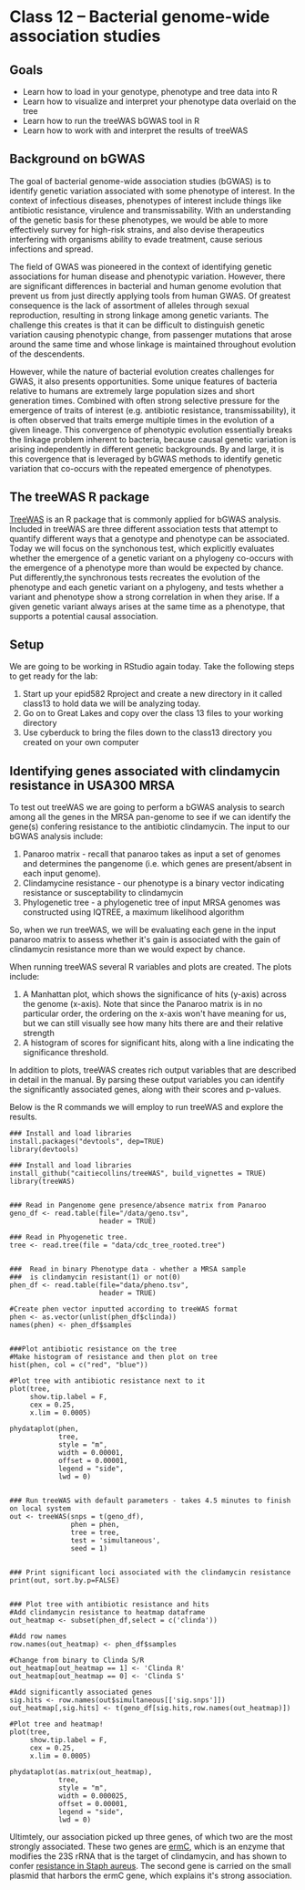 Class 12 – Bacterial genome-wide association studies
====================================================

Goals
----
- Learn how to load in your genotype, phenotype and tree data into R
- Learn how to visualize and interpret your phenotype data overlaid on the tree
- Learn how to run the treeWAS bGWAS tool in R
- Learn how to work with and interpret the results of treeWAS

Background on bGWAS
-------------------
The goal of bacterial genome-wide association studies (bGWAS) is to identify genetic variation associated with some phenotype of interest. In the context of infectious diseases, phenotypes of interest include things like antibiotic resistance, virulence and transmissability. With an understanding of the genetic basis for these phenotypes, we would be able to more effectively survey for high-risk strains, and also devise therapeutics interfering with organisms ability to evade treatment, cause serious infections and spread.

The field of GWAS was pioneered in the context of identifying genetic associations for human disease and phenotypic variation. However, there are significant differences in bacterial and human genome evolution that prevent us from just directly applying tools from human GWAS. Of greatest consequence is the lack of assortment of alleles through sexual reproduction, resulting in strong linkage among genetic variants. The challenge this creates is that it can be difficult to distinguish genetic variation causing phenotypic change, from passenger mutations that arose around the same time and whose linkage is maintained throughout evolution of the descendents.

However, while the nature of bacterial evolution creates challenges for GWAS, it also presents opportunities. Some unique features of bacteria relative to humans are extremely large population sizes and short generation times. Combined with often strong selective pressure for the emergence of traits of interest (e.g. antibiotic resistance, transmissability), it is often observed that traits emerge multiple times in the evolution of a given lineage. This convergence of phenotypic evolution essentially breaks the linkage problem inherent to bacteria, because causal genetic variation is arising independently in different genetic backgrounds. By and large, it is this covergence that is leveraged by bGWAS methods to identify genetic variation that co-occurs with the repeated emergence of phenotypes. 

The treeWAS R package
---------------------
[TreeWAS](https://github.com/caitiecollins/treeWAS) is an R package that is commonly applied for bGWAS analysis. Included in treeWAS are three different association tests that attempt to quantify different ways that a genotype and phenotype can be associated. Today we will focus on the synchonous test, which explicitly evaluates whether the emergence of a genetic variant on a phylogeny co-occurs with the emergence of a phenotype more than would be expected by chance. Put differently,the synchronous tests recreates the evolution of the phenotype and each genetic variant on a phylogeny, and tests whether a variant and phenotype show a strong correlation in when they arise. If a given genetic variant always arises at the same time as a phenotype, that supports a potential causal association.

Setup
-----
We are going to be working in RStudio again today. Take the following steps to get ready for the lab:

1. Start up your epid582 Rproject and create a new directory in it called class13 to hold data we will be analyzing today. 
2. Go on to Great Lakes and copy over the class 13 files to your working directory
3. Use cyberduck to bring the files down to the class13 directory you created on your own computer

Identifying genes associated with clindamycin resistance in USA300 MRSA
-----------------------------------------------------------------------
To test out treeWAS we are going to perform a bGWAS analysis to search among all the genes in the MRSA pan-genome to see if we can identify the gene(s) confering resistance to the antibiotic clindamycin. The input to our bGWAS analysis include:

1) Panaroo matrix - recall that panaroo takes as input a set of genomes and determines the pangenome (i.e. which genes are present/absent in each input genome). 
2) Clindamycine resistance - our phenotype is a binary vector indicating resistance or susceptability to clindamycin
3) Phylogenetic tree - a phylogenetic tree of input MRSA genomes was constructed using IQTREE, a maximum likelihood algorithm

So, when we run treeWAS, we will be evaluating each gene in the input panaroo matrix to assess whether it's gain is associated with the gain of clindamycin resistance more than we would expect by chance.

When running treeWAS several R variables and plots are created. The plots include:
1. A Manhattan plot, which shows the significance of hits (y-axis) across the genome (x-axis). Note that since the Panaroo matrix is in no particular order, the ordering on the x-axis won't have meaning for us, but we can still visually see how many hits there are and their relative strength
2. A histogram of scores for significant hits, along with a line indicating the significance threshold. 

In addition to plots, treeWAS creates rich output variables that are described in detail in the manual. By parsing these output variables you can identify the significantly associated genes, along with their scores and p-values.

Below is the R commands we will employ to run treeWAS and explore the results.

```
### Install and load libraries
install.packages("devtools", dep=TRUE)
library(devtools)

### Install and load libraries
install_github("caitiecollins/treeWAS", build_vignettes = TRUE)
library(treeWAS)


### Read in Pangenome gene presence/absence matrix from Panaroo
geno_df <- read.table(file="/data/geno.tsv", 
                      header = TRUE)

### Read in Phyogenetic tree.
tree <- read.tree(file = "data/cdc_tree_rooted.tree")


###  Read in binary Phenotype data - whether a MRSA sample 
###  is clindamycin resistant(1) or not(0)
phen_df <- read.table(file="data/pheno.tsv", 
                      header = TRUE)

#Create phen vector inputted according to treeWAS format
phen <- as.vector(unlist(phen_df$clinda))
names(phen) <- phen_df$samples


###Plot antibiotic resistance on the tree
#Make histogram of resistance and then plot on tree
hist(phen, col = c("red", "blue"))

#Plot tree with antibiotic resistance next to it
plot(tree,
     show.tip.label = F,
     cex = 0.25,
     x.lim = 0.0005)

phydataplot(phen,
            tree,
            style = "m",
            width = 0.00001,
            offset = 0.00001,
            legend = "side",
            lwd = 0)


### Run treeWAS with default parameters - takes 4.5 minutes to finish on local system
out <- treeWAS(snps = t(geno_df), 
               phen = phen, 
               tree = tree, 
               test = 'simultaneous',
               seed = 1)


### Print significant loci associated with the clindamycin resistance
print(out, sort.by.p=FALSE) 


### Plot tree with antibiotic resistance and hits
#Add clindamycin resistance to heatmap dataframe
out_heatmap <- subset(phen_df,select = c('clinda'))

#Add row names
row.names(out_heatmap) <- phen_df$samples 

#Change from binary to Clinda S/R
out_heatmap[out_heatmap == 1] <- 'Clinda R'
out_heatmap[out_heatmap == 0] <- 'Clinda S'

#Add significantly associated genes
sig.hits <- row.names(out$simultaneous[['sig.snps']])
out_heatmap[,sig.hits] <- t(geno_df[sig.hits,row.names(out_heatmap)])

#Plot tree and heatmap!
plot(tree,
     show.tip.label = F,
     cex = 0.25,
     x.lim = 0.0005)

phydataplot(as.matrix(out_heatmap),
            tree,
            style = "m",
            width = 0.000025,
            offset = 0.00001,
            legend = "side",
            lwd = 0)
```


Ultimtely, our association picked up three genes, of which two are the most strongly associated. These two genes are [ermC](https://www.uniprot.org/uniprot/P13978), which is an enzyme that modifies the 23S rRNA that is the target of clindamycin, and has shown to confer [resistance in Staph aureus](https://www.ncbi.nlm.nih.gov/pmc/articles/PMC4411429/). The second gene is carried on the small plasmid that harbors the ermC gene, which explains it's strong association.
